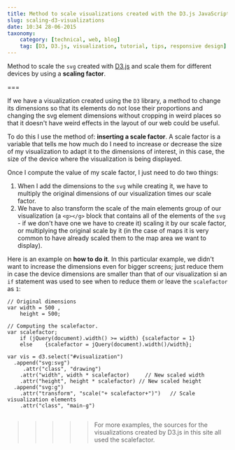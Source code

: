 ```yaml
---
title: Method to scale visualizations created with the D3.js JavaScript library and make them responsive
slug: scaling-d3-visualizations
date: 10:34 28-06-2015
taxonomy:
    category: [technical, web, blog]
    tag: [D3, D3.js, visualization, tutorial, tips, responsive design]
---
```


Method to scale the `svg` created with [D3.js](http://d3js.org) and scale them for different devices by using a **scaling factor**. 

===

If we have a visualization created using the `D3` library, a method to change its dimensions so that its elements do not lose their proportions and changing the svg element dimensions without cropping in weird places so that it doesn't have weird effects in the layout of our web could be useful. 

To do this I use the method of: **inserting a scale factor**. A scale factor is a variable that tells me how much do I need to increase or decrease the size of my visualization to adapt it to the dimensions of interest, in this case, the size of the device where the visualization is being displayed.

Once I compute the value of my scale factor, I just need to do two things:
1. When I add the dimensions to the `svg` while creating it, we have to multiply the original dimensions of our visualization times our scale factor.
2. We have to also transform the scale of the main elements group of our visualization (a `<g></g>` block that contains all of the elements of the `svg` - if we don't have one we have to create it) scaling it by our scale factor, or multiplying the original scale by it (in the case of maps it is very common to have already scaled them to the map area we want to display).

Here is an example on **how to do it**. In this particular example, we didn't want to increase the dimensions even for bigger screens; just reduce them in case the device  dimensions are smaller than that of our visualization si an `if` statement was used to see when to reduce them or leave the `scalefactor` as `1`:

```
// Original dimensions 
var width = 500 ,
    height = 500;
    
// Computing the scalefactor. 
var scalefactor;
    if (jQuery(document).width() >= width) {scalefactor = 1}  
    else    {scalefactor = jQuery(document).width()/width};
    
var vis = d3.select("#visualization")
  .append("svg:svg")
  	 .attr("class", "drawing")
    .attr("width", width * scalefactor) 	// New scaled width
    .attr("height", height * scalefactor) // New scaled height
  .append("svg:g")
    .attr("transform", "scale("+ scalefactor+")")	// Scale visualization elements
    .attr("class", "main-g") 


```

>>>>> For more examples, the sources for the visualizations created by D3.js in this site all used the scalefactor. 
